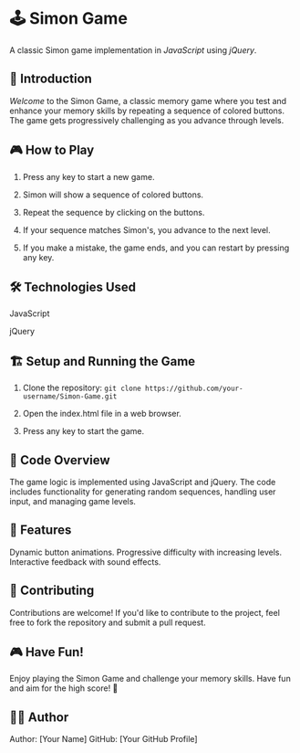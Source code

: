 
# 🕹️ **Simon Game**
A classic Simon game implementation in *JavaScript* using *jQuery*.

 ## 🚀 **Introduction**

*Welcome* to the Simon Game, a classic memory game where you test and enhance your memory skills by repeating a sequence of colored buttons. The game gets progressively challenging as you advance through levels.

## **🎮 How to Play**

 1. Press any key to start a new game.

 2. Simon will show a sequence of colored buttons.

 3. Repeat the sequence by clicking on the buttons.

 4. If your sequence matches Simon's, you advance to the next level.

 5. If you make a mistake, the game ends, and you can restart by pressing any key.


## **🛠️ Technologies Used**
JavaScript

jQuery

## **🏗️ Setup and Running the Game**
1. Clone the repository:
```git clone https://github.com/your-username/Simon-Game.git ```

2. Open the index.html file in a web browser.

3. Press any key to start the game.

## 📜 Code Overview
The game logic is implemented using JavaScript and jQuery. The code includes functionality for generating random sequences, handling user input, and managing game levels.


## 🌟 Features
Dynamic button animations.
Progressive difficulty with increasing levels.
Interactive feedback with sound effects.

## 🤝 Contributing
Contributions are welcome! If you'd like to contribute to the project, feel free to fork the repository and submit a pull request.


## 🎮 Have Fun!
Enjoy playing the Simon Game and challenge your memory skills. Have fun and aim for the high score! 🚀


## 👨‍💻 Author
Author: [Your Name]
GitHub: [Your GitHub Profile]